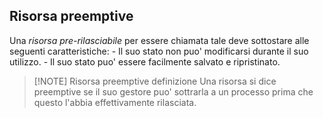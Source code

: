 ## Risorsa preemptive
Una *risorsa pre-rilasciabile* per essere chiamata tale deve sottostare alle seguenti caratteristiche:
	- Il suo stato non puo' modificarsi durante il suo utilizzo.
	- Il suo stato puo' essere facilmente salvato e ripristinato.

> [!NOTE] Risorsa preemptive definizione
> Una risorsa si dice preemptive se il suo gestore puo' sottrarla a un processo prima che questo l'abbia effettivamente rilasciata.
 
